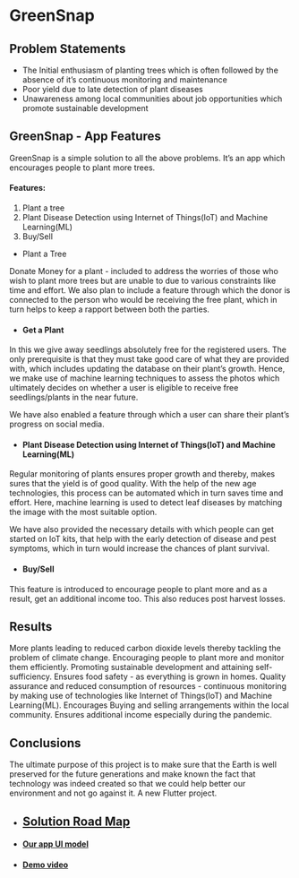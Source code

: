 # GreenSnap

## Problem Statements
- The Initial enthusiasm of planting trees which is often followed by the absence of it’s continuous monitoring and maintenance 
- Poor yield due to late detection of plant diseases
- Unawareness among local communities about job opportunities which promote sustainable development

## GreenSnap - App Features
GreenSnap is a simple solution to all the above problems. It’s an app which encourages people to plant more trees.

#### Features:
1) Plant a tree 
2) Plant Disease Detection using Internet of Things(IoT) and Machine Learning(ML)
3) Buy/Sell 

- Plant a Tree

Donate Money for a plant - included to address the worries of those who wish to plant more trees but are unable to due to various constraints like time and effort. We also plan to include a feature through which the donor is connected to the person who would be receiving the free plant, which in turn helps to keep a rapport between both the parties.

- #### Get a Plant
In this we give away seedlings absolutely free for the registered users. The only prerequisite is that they must take good care of what they are provided with, which includes updating the database on their plant’s growth. Hence, we make use of machine learning techniques to assess the photos which ultimately decides on whether a user is eligible to receive free seedlings/plants in the near future.  

We have also enabled a feature through which a user can share their plant’s progress on social media.


 - #### Plant Disease Detection using Internet of Things(IoT) and Machine Learning(ML)
Regular monitoring of plants ensures proper growth and thereby, makes sures that the yield is of good quality. With the help of the new age technologies, this process can be automated which in turn saves time and effort. 
Here, machine learning is used to detect leaf diseases by matching the image with the most suitable option.

We have also provided the necessary details with which people can get started on IoT kits, that help with the early detection of disease and pest symptoms, which in turn would increase the chances of plant survival.

- #### Buy/Sell
This feature is introduced to encourage people to plant more and as a result, get an additional income too. This also reduces post harvest losses. 

## Results
More plants leading to reduced carbon dioxide levels thereby tackling the problem of climate change.
Encouraging people to plant more and monitor them efficiently.
Promoting sustainable development and attaining self-sufficiency.
Ensures food safety - as everything is grown in homes.
Quality assurance and reduced consumption of resources - continuous monitoring by making use of technologies like Internet of Things(IoT) and Machine Learning(ML).
Encourages Buying and selling arrangements within the local community.
Ensures additional income especially during the pandemic.

## Conclusions

The ultimate purpose of this project is to make sure that the Earth is well preserved for the future generations and make known the fact that technology was indeed created so that we could help better our environment and not go against it.
A new Flutter project.

- ## [Solution Road Map](https://user-images.githubusercontent.com/78870466/122602380-597a7e00-d090-11eb-88bf-3b455c8dfceb.png)

- #### [Our app UI model](https://www.figma.com/proto/381nvyLBOfs9h414cxpLwG/GreenSnap_Hackathon?page-id=0%3A1&node-id=395%3A40&viewport=-2030%2C105%2C0.6753939390182495&scaling=scale-down)

- #### [Demo video](https://youtu.be/-coIcUsSMg8)

